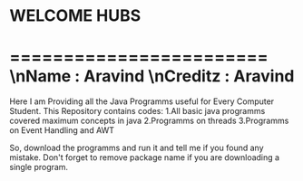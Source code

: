 # WELCOME HUBS

========================
\nName : Aravind
\nCreditz : Aravind
=======================

Here I am Providing all the Java Programms useful for Every Computer Student.
This Repository contains codes:
1.All basic java programms covered maximum concepts in java
2.Programms on threads
3.Programms on Event Handling and AWT

So, download the programms and run it and tell me if you found any mistake.
Don't forget to remove package name if you are downloading a single program.
